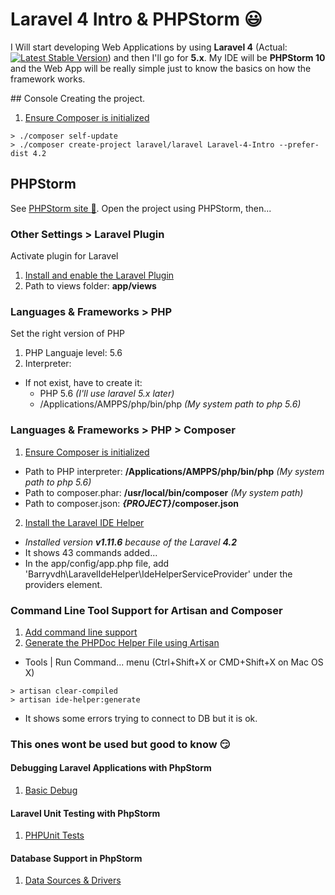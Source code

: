 # Laravel 4 Intro & PHPStorm :smiley:
I Will start developing Web Applications by using **Laravel 4** (Actual: [![Latest Stable Version](https://poser.pugx.org/laravel/framework/v/stable.svg)](https://packagist.org/packages/laravel/framework)) and then I'll go for **5.x**. 
My IDE will be **PHPStorm 10** and the Web App will be really simple just to know the basics on how the framework works.


## Console
Creating the project.

1. [Ensure Composer is initialized](https://getcomposer.org/)
```shell
> ./composer self-update
> ./composer create-project laravel/laravel Laravel-4-Intro --prefer-dist 4.2
```


## PHPStorm
See [PHPStorm site :muscle:](https://www.jetbrains.com/phpstorm/).
Open the project using PHPStorm, then...

### Other Settings > Laravel Plugin 
Activate plugin for Laravel

1. [Install and enable the Laravel Plugin](https://confluence.jetbrains.com/display/PhpStorm/Laravel+Development+using+PhpStorm#LaravelDevelopmentusingPhpStorm-4.InstallandenabletheLaravelPlugin)
2. Path to views folder: **app/views**

### Languages & Frameworks > PHP
Set the right version of PHP

1. PHP Languaje level: 5.6
2. Interpreter: 
  * If not exist, have to create it:
    * PHP 5.6 _(I'll use laravel 5.x later)_
    * /Applications/AMPPS/php/bin/php _(My system path to php 5.6)_


### Languages & Frameworks > PHP > Composer

1. [Ensure Composer is initialized](https://confluence.jetbrains.com/display/PhpStorm/Laravel+Development+using+PhpStorm#LaravelDevelopmentusingPhpStorm-1.EnsureComposerisinitialized)

  * Path to PHP interpreter: **/Applications/AMPPS/php/bin/php**  _(My system path to php 5.6)_
  * Path to composer.phar: **/usr/local/bin/composer**  _(My system path)_
  * Path to composer.json: **_{PROJECT}_/composer.json**
  
2. [Install the Laravel IDE Helper](https://confluence.jetbrains.com/display/PhpStorm/Laravel+Development+using+PhpStorm#LaravelDevelopmentusingPhpStorm-2.InstalltheLaravelIDEHelper)

  * _Installed version **v1.11.6** because of the Laravel **4.2**_
  * It shows 43 commands added...
  * In the app/config/app.php file, add 'Barryvdh\LaravelIdeHelper\IdeHelperServiceProvider' under the providers element.


### Command Line Tool Support for Artisan and Composer

1. [Add command line support](https://confluence.jetbrains.com/display/PhpStorm/Laravel+Development+using+PhpStorm#LaravelDevelopmentusingPhpStorm-CommandLineToolSupportforArtisanandComposer)
2. [Generate the PHPDoc Helper File using Artisan](https://confluence.jetbrains.com/display/PhpStorm/Laravel+Development+using+PhpStorm#LaravelDevelopmentusingPhpStorm-3.GeneratethePHPDocHelperFileusingArtisan)

  * Tools | Run Command... menu (Ctrl+Shift+X or CMD+Shift+X on Mac OS X)
  ```shell 
  > artisan clear-compiled
  > artisan ide-helper:generate
  ```
  * It shows some errors trying to connect to DB but it is ok.



### This ones wont be used but good to know :smirk:

#### Debugging Laravel Applications with PhpStorm

1. [Basic Debug](https://confluence.jetbrains.com/display/PhpStorm/Laravel+Development+using+PhpStorm#LaravelDevelopmentusingPhpStorm-DebuggingLaravelApplicationswithPhpStorm)

#### Laravel Unit Testing with PhpStorm

1. [PHPUnit Tests](https://confluence.jetbrains.com/display/PhpStorm/Laravel+Development+using+PhpStorm#LaravelDevelopmentusingPhpStorm-LaravelUnitTestingwithPhpStorm)

#### Database Support in PhpStorm

1. [Data Sources & Drivers](https://confluence.jetbrains.com/display/PhpStorm/Laravel+Development+using+PhpStorm#LaravelDevelopmentusingPhpStorm-DatabaseSupportinPhpStorm)
